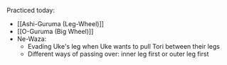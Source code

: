 Practiced today:
* [[Ashi-Guruma (Leg-Wheel)]]
* [[O-Guruma (Big Wheel)]]
* Ne-Waza:
	* Evading Uke's leg when Uke wants to pull Tori between their legs
	* Different ways of passing over: inner leg first or outer leg first